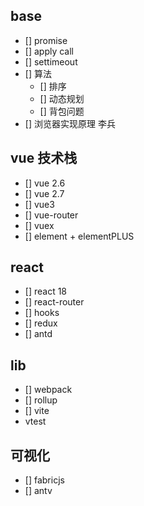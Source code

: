 ## base
- [] promise
- [] apply call
- [] settimeout
- [] 算法
    - [] 排序
    - [] 动态规划
    - [] 背包问题
- [] 浏览器实现原理  李兵

## vue 技术栈
- [] vue 2.6
- [] vue 2.7 
- [] vue3 
- [] vue-router
- [] vuex
- [] element + elementPLUS

## react
- [] react 18
- [] react-router
- [] hooks
- [] redux
- [] antd

## lib
- [] webpack
- [] rollup
- [] vite
- vtest

## 可视化
- [] fabricjs
- [] antv
